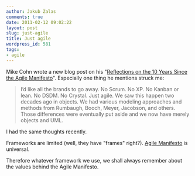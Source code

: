 ```yaml
---
author: Jakub Zalas
comments: true
date: 2011-02-12 09:02:22
layout: post
slug: just-agile
title: Just agile
wordpress_id: 581
tags:
- agile
---
```


Mike Cohn wrote a new blog post on his "[Reflections on the 10 Years Since the Agile Manifesto](http://blog.mountaingoatsoftware.com/reflections-on-the-10-years-since-the-agile-manifesto)". Especially one thing he mentions struck me:


> I’d like all the brands to go away. No Scrum. No XP. No Kanban or lean. No DSDM. No Crystal. Just agile. We saw this happen two decades ago in objects. We had various modeling approaches and methods from Rumbaugh, Booch, Meyer, Jacobson, and others. Those differences were eventually put aside and we now have merely objects and UML.


I had the same thoughts recently.

Frameworks are limited (well, they have "frames" right?). [Agile Manifesto](http://www.agilemanifesto.org/) is universal.

Therefore whatever framework we use, we shall always remember about the values behind the Agile Manifesto.
